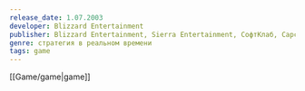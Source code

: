 ```yaml
---
release_date: 1.07.2003
developer: Blizzard Entertainment
publisher: Blizzard Entertainment, Sierra Entertainment, СофтКлаб, Capcom, Sonokong
genre: стратегия в реальном времени
tags: game
---
```



[[Game/game|game]]

